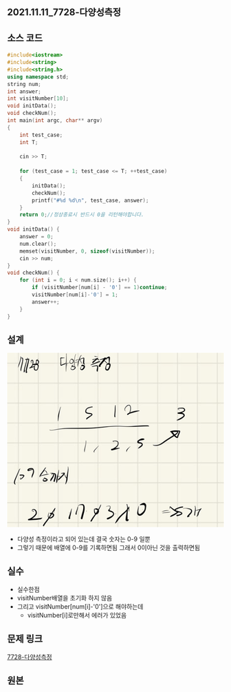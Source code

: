 ## 2021.11.11_7728-다양성측정

## 소스 코드

``` c++
#include<iostream>
#include<string>
#include<string.h>
using namespace std;
string num;
int answer;
int visitNumber[10];
void initData();
void checkNum();
int main(int argc, char** argv)
{
	int test_case;
	int T;

	cin >> T;

	for (test_case = 1; test_case <= T; ++test_case)
	{
		initData();
		checkNum();
		printf("#%d %d\n", test_case, answer);
	}
	return 0;//정상종료시 반드시 0을 리턴해야합니다.
}
void initData() {
	answer = 0;
	num.clear();
	memset(visitNumber, 0, sizeof(visitNumber));
	cin >> num;
}
void checkNum() {
	for (int i = 0; i < num.size(); i++) {
		if (visitNumber[num[i] - '0'] == 1)continue;
		visitNumber[num[i]-'0'] = 1;
		answer++;
	}
}
```

## 설계

![image-20211111202020683](2021.11.11_7728-다양성측정.assets/image-20211111202020683.png)

- 다양성 측정이라고 되어 있는데 결국 숫자는 0-9 일뿐
- 그렇기 때문에 배열에 0-9를 기록하면됨 그래서 0이아닌 것을 출력하면됨

## 실수

- 실수한점 
- visitNumber배열을 초기화 하지 않음
- 그리고 visitNumber[num[i]-'0']으로 해야하는데 
  - visitNumber[i]로만해서 에러가 있었음

## 문제 링크

[7728-다양성측정](https://swexpertacademy.com/main/code/problem/problemDetail.do?problemLevel=3&contestProbId=AWq40NEKLyADFARG&categoryId=AWq40NEKLyADFARG&categoryType=CODE&problemTitle=&orderBy=PASS_RATE&selectCodeLang=ALL&select-1=3&pageSize=10&pageIndex=2)

## 원본

